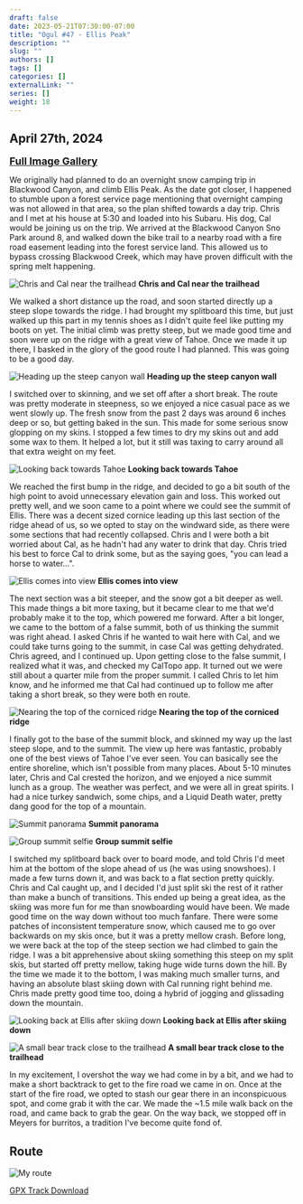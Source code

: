 ```yaml
---
draft: false
date: 2023-05-21T07:30:00-07:00
title: "Ogul #47 - Ellis Peak"
description: ""
slug: ""
authors: []
tags: []
categories: []
externalLink: ""
series: []
weight: 18
---
```

## April 27th, 2024

<a href="../../galleries/ellis-gallery/"><font size="4"><b>Full Image Gallery</b></font></a>

We originally had planned to do an overnight snow camping trip in Blackwood Canyon, and climb Ellis Peak. As the date got closer, I happened to stumble upon a forest service page mentioning that overnight camping was not allowed in that area, so the plan shifted towards a day trip. Chris and I met at his house at 5:30 and loaded into his Subaru. His dog, Cal would be joining us on the trip. We arrived at the Blackwood Canyon Sno Park around 8, and walked down the bike trail to a nearby road with a fire road easement leading into the forest service land. This allowed us to bypass crossing Blackwood Creek, which may have proven difficult with the spring melt happening. 

![Chris and Cal near the trailhead](https://s3.us-west-1.wasabisys.com/web-assets/ellis-4-27-24/PXL_20240427_152933125.jpg?classes=shadow)
**Chris and Cal near the trailhead**

We walked a short distance up the road, and soon started directly up a steep slope towards the ridge. I had brought my splitboard this time, but just walked up this part in my tennis shoes as I didn't quite feel like putting my boots on yet. The initial climb was pretty steep, but we made good time and soon were up on the ridge with a great view of Tahoe. Once we made it up there, I basked in the glory of the good route I had planned. This was going to be a good day.

![Heading up the steep canyon wall](https://s3.us-west-1.wasabisys.com/web-assets/ellis-4-27-24/PXL_20240427_155711099.jpg?classes=shadow)
**Heading up the steep canyon wall**

I switched over to skinning, and we set off after a short break. The route was pretty moderate in steepness, so we enjoyed a nice casual pace as we went slowly up. The fresh snow from the past 2 days was around 6 inches deep or so, but getting baked in the sun. This made for some serious snow glopping on my skins. I stopped a few times to dry my skins out and add some wax to them. It helped a lot, but it still was taxing to carry around all that extra weight on my feet. 

![Looking back towards Tahoe](https://s3.us-west-1.wasabisys.com/web-assets/ellis-4-27-24/PXL_20240427_171055782.jpg?classes=shadow)
**Looking back towards Tahoe**


We reached the first bump in the ridge, and decided to go a bit south of the high point to avoid unnecessary elevation gain and loss. This worked out pretty well, and we soon came to a point where we could see the summit of Ellis. There was a decent sized cornice leading up this last section of the ridge ahead of us, so we opted to stay on the windward side, as there were some sections that had recently collapsed. Chris and I were both a bit worried about Cal, as he hadn't had any water to drink that day. Chris tried his best to force Cal to drink some, but as the saying goes, "you can lead a horse to water...".

![Ellis comes into view](https://s3.us-west-1.wasabisys.com/web-assets/ellis-4-27-24/PXL_20240427_175216473.jpg?classes=shadow)
**Ellis comes into view**

The next section was a bit steeper, and the snow got a bit deeper as well. This made things a bit more taxing, but it became clear to me that we'd probably make it to the top, which powered me forward. After a bit longer, we came to the bottom of a false summit, both of us thinking the summit was right ahead. I asked Chris if he wanted to wait here with Cal, and we could take turns going to the summit, in case Cal was getting dehydrated. Chris agreed, and I continued up. Upon getting close to the false summit, I realized what it was, and checked my CalTopo app. It turned out we were still about a quarter mile from the proper summit. I called Chris to let him know, and he informed me that Cal had continued up to follow me after taking a short break, so they were both en route. 

![Nearing the top of the corniced ridge](https://s3.us-west-1.wasabisys.com/web-assets/ellis-4-27-24/PXL_20240427_190109866.jpg?classes=shadow)
**Nearing the top of the corniced ridge**

I finally got to the base of the summit block, and skinned my way up the last steep slope, and to the summit. The view up here was fantastic, probably one of the best views of Tahoe I've ever seen. You can basically see the entire shoreline, which isn't possible from many places. About 5-10 minutes later, Chris and Cal crested the horizon, and we enjoyed a nice summit lunch as a group. The weather was perfect, and we were all in great spirits. I had a nice turkey sandwich, some chips, and a Liquid Death water, pretty dang good for the top of a mountain. 

![Summit panorama](https://s3.us-west-1.wasabisys.com/web-assets/ellis-4-27-24/PXL_20240427_192052553.PANO.jpg?classes=shadow)
**Summit panorama**

![Group summit selfie](https://s3.us-west-1.wasabisys.com/web-assets/ellis-4-27-24/PXL_20240427_192553919.MP.jpg?classes=shadow)
**Group summit selfie**

I switched my splitboard back over to board mode, and told Chris I'd meet him at the bottom of the slope ahead of us (he was using snowshoes). I made a few turns down it, and was back to a flat section pretty quickly. Chris and Cal caught up, and I decided I'd just split ski the rest of it rather than make a bunch of transitions. This ended up being a great idea, as the skiing was more fun for me than snowboarding would have been. We made good time on the way down without too much fanfare. There were some patches of inconsistent temperature snow, which caused me to go over backwards on my skis once, but it was a pretty mellow crash. Before long, we were back at the top of the steep section we had climbed to gain the ridge. I was a bit apprehensive about skiing something this steep on my split skis, but started off pretty mellow, taking huge wide turns down the hill. By the time we made it to the bottom, I was making much smaller turns, and having an absolute blast skiing down with Cal running right behind me. Chris made pretty good time too, doing a hybrid of jogging and glissading down the mountain. 

![Looking back at Ellis after skiing down](https://s3.us-west-1.wasabisys.com/web-assets/ellis-4-27-24/PXL_20240427_205802800.jpg?classes=shadow)
**Looking back at Ellis after skiing down**

![A small bear track close to the trailhead](https://s3.us-west-1.wasabisys.com/web-assets/ellis-4-27-24/PXL_20240427_220640382.jpg?classes=shadow)
**A small bear track close to the trailhead**

In my excitement, I overshot the way we had come in by a bit, and we had to make a short backtrack to get to the fire road we came in on. Once at the start of the fire road, we opted to stash our gear there in an inconspicuous spot, and come grab it with the car. We made the ~1.5 mile walk back on the road, and came back to grab the gear. On the way back, we stopped off in Meyers for burritos, a tradition I've become quite fond of. 

## Route
![My route](https://s3.us-west-1.wasabisys.com/web-assets/ellis-4-27-24/ellis-route.jpg?classes=shadow)

[GPX Track Download](https://s3.us-west-1.wasabisys.com/web-assets/ellis-4-27-24/ellis-4-27-24.gpx)